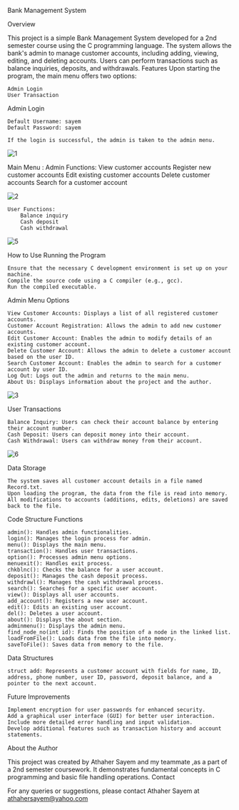 Bank Management System

Overview

This project is a simple Bank Management System developed for a 2nd semester course using the C programming language. The system allows the bank's admin to manage customer accounts, including adding, viewing, editing, and deleting accounts. Users can perform transactions such as balance inquiries, deposits, and withdrawals.
Features
Upon starting the program, the main menu offers two options:

    Admin Login
    User Transaction

Admin Login

    Default Username: sayem
    Default Password: sayem
    
    If the login is successful, the admin is taken to the admin menu.
![1](https://github.com/Athaher-Sayem/Bank-Managemnt-Project/assets/169477084/10f4c883-f186-4d1a-bd04-69a28cc4eb0c)

Main Menu :
    Admin Functions:
        View customer accounts
        Register new customer accounts
        Edit existing customer accounts
        Delete customer accounts
        Search for a customer account
       
![2](https://github.com/Athaher-Sayem/Bank-Managemnt-Project/assets/169477084/cd6bee2c-d611-42aa-8781-6d57282a2201)

    User Functions:
        Balance inquiry
        Cash deposit
        Cash withdrawal
![5](https://github.com/Athaher-Sayem/Bank-Managemnt-Project/assets/169477084/8cf19930-4930-43e3-91aa-d91e17dfb46e)

How to Use
Running the Program

    Ensure that the necessary C development environment is set up on your machine.
    Compile the source code using a C compiler (e.g., gcc).
    Run the compiled executable.

Admin Menu Options

    View Customer Accounts: Displays a list of all registered customer accounts.
    Customer Account Registration: Allows the admin to add new customer accounts.
    Edit Customer Account: Enables the admin to modify details of an existing customer account.
    Delete Customer Account: Allows the admin to delete a customer account based on the user ID.
    Search Customer Account: Enables the admin to search for a customer account by user ID.
    Log Out: Logs out the admin and returns to the main menu.
    About Us: Displays information about the project and the author.
![3](https://github.com/Athaher-Sayem/Bank-Managemnt-Project/assets/169477084/8c4f5ce9-7b23-4fc2-b836-f667ce28fe07)

User Transactions

    Balance Inquiry: Users can check their account balance by entering their account number.
    Cash Deposit: Users can deposit money into their account.
    Cash Withdrawal: Users can withdraw money from their account.
![6](https://github.com/Athaher-Sayem/Bank-Managemnt-Project/assets/169477084/cbea416d-0fe2-4cf8-a0ac-1cadfd76581e)

Data Storage

    The system saves all customer account details in a file named Record.txt.
    Upon loading the program, the data from the file is read into memory.
    All modifications to accounts (additions, edits, deletions) are saved back to the file.

Code Structure
Functions

    admin(): Handles admin functionalities.
    login(): Manages the login process for admin.
    menu(): Displays the main menu.
    transaction(): Handles user transactions.
    option(): Processes admin menu options.
    menuexit(): Handles exit process.
    chkblnc(): Checks the balance for a user account.
    deposit(): Manages the cash deposit process.
    withdrawl(): Manages the cash withdrawal process.
    search(): Searches for a specific user account.
    view(): Displays all user accounts.
    add_account(): Registers a new user account.
    edit(): Edits an existing user account.
    del(): Deletes a user account.
    about(): Displays the about section.
    adminmenu(): Displays the admin menu.
    find_node_no(int id): Finds the position of a node in the linked list.
    loadFromFile(): Loads data from the file into memory.
    saveToFile(): Saves data from memory to the file.

Data Structures

    struct add: Represents a customer account with fields for name, ID, address, phone number, user ID, password, deposit balance, and a pointer to the next account.
    
Future Improvements

    Implement encryption for user passwords for enhanced security.
    Add a graphical user interface (GUI) for better user interaction.
    Include more detailed error handling and input validation.
    Develop additional features such as transaction history and account statements.

About the Author

This project was created by Athaher Sayem and my teammate ,as a part of a 2nd semester coursework. It demonstrates fundamental concepts in C programming and basic file handling operations.
Contact

For any queries or suggestions, please contact Athaher Sayem at athahersayem@yahoo.com
